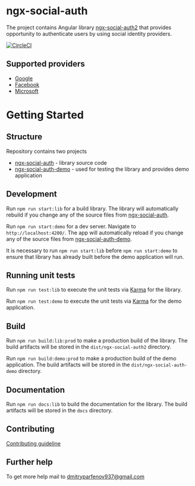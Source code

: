 # ngx-social-auth

The project contains Angular library [ngx-social-auth2](https://www.npmjs.com/package/ngx-social-auth2) that provides opportunity to authenticate users by using social identity providers.

[![CircleCI](https://img.shields.io/circleci/build/github/dmytro-parfenov/ngx-social-auth)](https://app.circleci.com/pipelines/github/dmytro-parfenov/ngx-social-auth?branch=master)

## Supported providers

- [Google](https://developers.google.com/identity/sign-in/web/reference)
- [Facebook](https://developers.facebook.com/docs/javascript)
- [Microsoft](https://azuread.github.io/microsoft-authentication-library-for-js/ref/msal-browser/)

# Getting Started

## Structure

Repository contains two projects

- [ngx-social-auth](https://github.com/dmytro-parfenov/ngx-social-auth/tree/master/projects/ngx-social-auth) - library source code
- [ngx-social-auth-demo](https://github.com/dmytro-parfenov/ngx-social-auth/tree/master/projects/ngx-social-auth-demo) - used for testing the library and provides demo application


## Development

Run `npm run start:lib` for a build library. The library will automatically rebuild if you change any of the source files from [ngx-social-auth](https://github.com/dmytro-parfenov/ngx-social-auth/tree/master/projects/ngx-social-auth).

Run `npm run start:demo` for a dev server. Navigate to `http://localhost:4200/`. The app will automatically reload if you change any of the source files from [ngx-social-auth-demo](https://github.com/dmytro-parfenov/ngx-social-auth/tree/master/projects/ngx-social-auth-demo).

It is necessary to run `npm run start:lib` before `npm run start:demo` to ensure that library has already built before the demo application will run.

## Running unit tests

Run `npm run test:lib` to execute the unit tests via [Karma](https://karma-runner.github.io) for the library.

Run `npm run test:demo` to execute the unit tests via [Karma](https://karma-runner.github.io) for the demo application.

## Build

Run `npm run build:lib:prod` to make a production build of the library. The build artifacts will be stored in the `dist/ngx-social-auth2` directory.

Run `npm run build:demo:prod` to make a production build of the demo application. The build artifacts will be stored in the `dist/ngx-social-auth-demo` directory.

## Documentation

Run `npm run docs:lib` to build the documentation for the library. The build artifacts will be stored in the `docs` directory.

## Contributing

[Contributing guideline](https://github.com/dmytro-parfenov/ngx-social-auth/blob/master/CONTRIBUTING.md)

## Further help

To get more help mail to [dmitryparfenov937@gmail.com](mailto:dmitryparfenov937@gmail.com?subject=[GitHub]%20ngx-social-auth)
